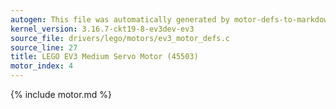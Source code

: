```yaml
---
autogen: This file was automatically generated by motor-defs-to-markdown.py
kernel_version: 3.16.7-ckt19-8-ev3dev-ev3
source_file: drivers/lego/motors/ev3_motor_defs.c
source_line: 27
title: LEGO EV3 Medium Servo Motor (45503)
motor_index: 4
---
```


{% include motor.md %}
